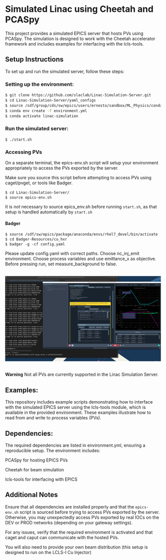# Simulated Linac using Cheetah and PCASpy

This project provides a simulated EPICS server that hosts PVs using PCASpy. The simulation is designed to work with the Cheetah accelerator framework and includes examples for interfacing with the lcls-tools.

## Setup Instructions

To set up and run the simulated server, follow these steps:

### Setting up the environment:

```sh
$ git clone https://github.com/slaclab/Linac-Simulation-Server.git
$ cd Linac-Simulation-Server/yaml_configs
$ source /sdf/group/cds/sw/epics/users/ernesto/sandbox/ML_Physics/conda-local-activate.sh
$ conda env create -f environment.yml
$ conda activate linac-simulation
```

### Run the simulated server:

```
$ ./start.sh
```

### Accessing PVs

On a separate terminal, the epics-env.sh script will setup your environment appropriately to access the PVs exported by the server.

Make sure you source this script before attempting to access PVs using caget/pvget, or tools like Badger.

```
$ cd Linac-Simulation-Server/
$ source epics-env.sh
```
It is _not_ necessary to source epics_env.sh before running `start.sh`, as that setup is handled automatically by `start.sh`

#### Badger

```
$ source /sdf/sw/epics/package/anaconda/envs/rhel7_devel/bin/activate
$ cd Badger-Resources/cu_hxr
$ badger -g -cf config.yaml
```

Please update config.yaml with correct paths. Choose nc_inj_emit environment. Choose process variables and use emittance_x as objective. Before pressing run, set measure_background to false. 

<br/>
<img src="Screenshot.png" alt="drawing" width="1000"/>
<br/><br/>

**Warning** Not all PVs are currently supported in the Linac Simulation Server.

## Examples:

This repository includes example scripts demonstrating how to interface with the simulated EPICS server using the lcls-tools module, which is available in the provided environment. These examples illustrate how to read from and write to process variables (PVs).

## Dependencies:

The required dependencies are listed in environment.yml, ensuring a reproducible setup. The environment includes:

PCASpy for hosting EPICS PVs

Cheetah for beam simulation

lcls-tools for interfacing with EPICS

## Additional Notes

Ensure that all dependencies are installed properly and that the `epics-env.sh` script is sourced before trying to access PVs exported by the server. Otherwise, you may unexpectedly
access PVs exported by real IOCs on the DEV or PROD networks (depending on your gateway settings).

For any issues, verify that the required environment is activated and that caget and caput can communicate with the hosted PVs.

You will also need to provide your own beam distribution (this setup is designed to run on the LCLS-I Cu Injector)
